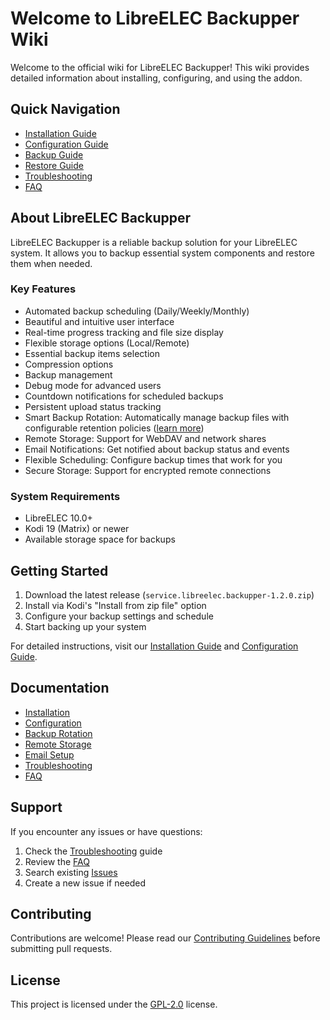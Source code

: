 # Welcome to LibreELEC Backupper Wiki

Welcome to the official wiki for LibreELEC Backupper! This wiki provides detailed information about installing, configuring, and using the addon.

## Quick Navigation

- [Installation Guide](Installation)
- [Configuration Guide](Configuration)
- [Backup Guide](Backup)
- [Restore Guide](Restore)
- [Troubleshooting](Troubleshooting)
- [FAQ](FAQ)

## About LibreELEC Backupper

LibreELEC Backupper is a reliable backup solution for your LibreELEC system. It allows you to backup essential system components and restore them when needed.

### Key Features

- Automated backup scheduling (Daily/Weekly/Monthly)
- Beautiful and intuitive user interface
- Real-time progress tracking and file size display
- Flexible storage options (Local/Remote)
- Essential backup items selection
- Compression options
- Backup management
- Debug mode for advanced users
- Countdown notifications for scheduled backups
- Persistent upload status tracking
- Smart Backup Rotation: Automatically manage backup files with configurable retention policies ([learn more](Backup-Rotation))
- Remote Storage: Support for WebDAV and network shares
- Email Notifications: Get notified about backup status and events
- Flexible Scheduling: Configure backup times that work for you
- Secure Storage: Support for encrypted remote connections

### System Requirements

- LibreELEC 10.0+
- Kodi 19 (Matrix) or newer
- Available storage space for backups

## Getting Started

1. Download the latest release (`service.libreelec.backupper-1.2.0.zip`)
2. Install via Kodi's "Install from zip file" option
3. Configure your backup settings and schedule
4. Start backing up your system

For detailed instructions, visit our [Installation Guide](Installation) and [Configuration Guide](Configuration).

## Documentation

- [Installation](Installation)
- [Configuration](Configuration)
- [Backup Rotation](Backup-Rotation)
- [Remote Storage](Remote-Storage)
- [Email Setup](Email-Setup)
- [Troubleshooting](Troubleshooting)
- [FAQ](FAQ)

## Support

If you encounter any issues or have questions:

1. Check the [Troubleshooting](Troubleshooting) guide
2. Review the [FAQ](FAQ)
3. Search existing [Issues](https://github.com/Nigel1992/service.libreelec.backupper/issues)
4. Create a new issue if needed

## Contributing

Contributions are welcome! Please read our [Contributing Guidelines](Contributing) before submitting pull requests.

## License

This project is licensed under the [GPL-2.0](LICENSE) license. 